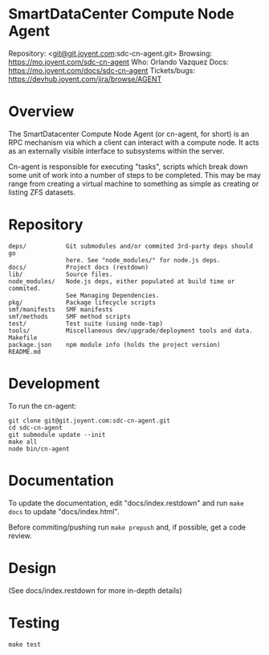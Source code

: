 <!--
    This Source Code Form is subject to the terms of the Mozilla Public
    License, v. 2.0. If a copy of the MPL was not distributed with this
    file, You can obtain one at http://mozilla.org/MPL/2.0/.
-->

<!--
    Copyright (c) 2014, Joyent, Inc.
-->

# SmartDataCenter Compute Node Agent

Repository: <git@git.joyent.com:sdc-cn-agent.git>
Browsing: <https://mo.joyent.com/sdc-cn-agent>
Who: Orlando Vazquez
Docs: <https://mo.joyent.com/docs/sdc-cn-agent>
Tickets/bugs: <https://devhub.joyent.com/jira/browse/AGENT>


# Overview

The SmartDatacenter Compute Node Agent (or cn-agent, for short) is an
RPC mechanism via which a client can interact with a compute node. It
acts as an externally visible interface to subsystems within the server. 

Cn-agent is responsible for executing "tasks", scripts which break down some
unit of work into a number of steps to be completed.  This may be may range
from creating a virtual machine to something as simple as creating or listing
ZFS datasets.


# Repository

    deps/           Git submodules and/or commited 3rd-party deps should go
                    here. See "node_modules/" for node.js deps.
    docs/           Project docs (restdown)
    lib/            Source files.
    node_modules/   Node.js deps, either populated at build time or commited.
                    See Managing Dependencies.
    pkg/            Package lifecycle scripts
    smf/manifests   SMF manifests
    smf/methods     SMF method scripts
    test/           Test suite (using node-tap)
    tools/          Miscellaneous dev/upgrade/deployment tools and data.
    Makefile
    package.json    npm module info (holds the project version)
    README.md


# Development

To run the cn-agent:

    git clone git@git.joyent.com:sdc-cn-agent.git
    cd sdc-cn-agent
    git submodule update --init
    make all
    node bin/cn-agent


# Documentation

To update the documentation, edit "docs/index.restdown" and run `make docs`
to update "docs/index.html".

Before commiting/pushing run `make prepush` and, if possible, get a code
review.


# Design

(See docs/index.restdown for more in-depth details)


# Testing

    make test
